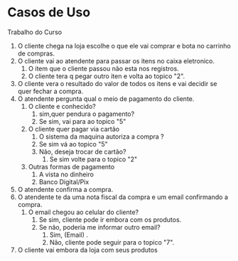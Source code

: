 # Casos de Uso
 Trabalho do Curso

1. O cliente chega na loja escolhe o que ele vai comprar e bota no carrinho de compras.
2. O cliente vai ao atendente para passar os itens no caixa eletronico.
   1. O item que o cliente passou não esta nos registros.
   2. O cliente tera q pegar outro iten e volta ao topico "2".
3. O cliente vera o resultado do valor de todos os itens e vai decidir se quer fechar a compra.
4. O atendente pergunta qual o meio de pagamento do cliente.
   1. O cliente e conhecido?
      1. sim,quer pendura o pagamento?
      2. Se sim, vai para ao topico "5"
   2. O cliente quer pagar via cartão
      1. O sistema da maquina autoriza a compra ?
      2. Se sim vá ao topico "5"
      3. Não, deseja trocar de cartão?
         1. Se sim volte para o topico "2"
   3. Outras formas de pagamento 
         1. A vista no dinheiro
         2. Banco Digital/Pix               
5. O atendente confirma a compra.
6. O atendente te da uma nota fiscal da compra e um email confirmando a compra.
   1. O email chegou ao celular do cliente?
      1. Se sim, cliente pode ir embora com os produtos.
      2. Se não, poderia me informar outro email?
         1. Sim, (Email) .
         2. Não, cliente pode seguir para o topico "7".
7. O cliente vai embora da loja com seus produtos
